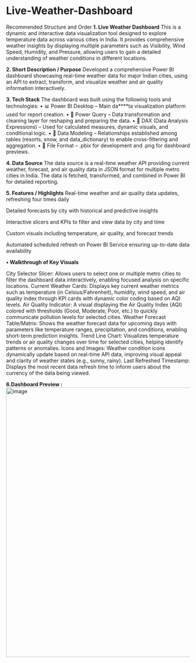 # Live-Weather-Dashboard
Recommended Structure and Order
**1. Live Weather Dashboard**
This is a dynamic and interactive data visualization tool designed to explore temperature data across various cities in India. It provides comprehensive weather insights by displaying multiple parameters such as Visibility, Wind Speed, Humidity, and Pressure, allowing users to gain a detailed understanding of weather conditions in different locations.

**2. Short Description / Purpose**
Developed a comprehensive Power BI dashboard showcasing real-time weather data for major Indian cities, using an API to extract, transform, and visualize weather and air quality information interactively.


**3. Tech Stack**
The dashboard was built using the following tools and technologies:
• 📊 Power BI Desktop – Main da****ta visualization platform used for report creation.
• 📂 Power Query – Data transformation and cleaning layer for reshaping and preparing the data.
• 🧠 DAX (Data Analysis Expressions) – Used for calculated measures, dynamic visuals, and conditional logic.
• 📝 Data Modeling – Relationships established among tables (resorts, snow, and data_dictionary) to enable cross-filtering and aggregation.
• 📁 File Format – .pbix for development and .png for dashboard previews.

**4. Data Source**
The data source is a real-time weather API providing current weather, forecast, and air quality data in JSON format for multiple metro cities in India. The data is fetched, transformed, and combined in Power BI for detailed reporting.

**5. Features / Highlights**
Real-time weather and air quality data updates, refreshing four times daily

Detailed forecasts by city with historical and predictive insights

Interactive slicers and KPIs to filter and view data by city and time

Custom visuals including temperature, air quality, and forecast trends

Automated scheduled refresh on Power BI Service ensuring up-to-date data availability

**• Walkthrough of Key Visuals**

City Selector Slicer: Allows users to select one or multiple metro cities to filter the dashboard data interactively, enabling focused analysis on specific locations.
Current Weather Cards: Displays key current weather metrics such as temperature (in Celsius/Fahrenheit), humidity, wind speed, and air quality index through KPI cards with dynamic color coding based on AQI levels.
Air Quality Indicator: A visual displaying the Air Quality Index (AQI) colored with thresholds (Good, Moderate, Poor, etc.) to quickly communicate pollution levels for selected cities.
Weather Forecast Table/Matrix: Shows the weather forecast data for upcoming days with parameters like temperature ranges, precipitation, and conditions, enabling short-term prediction insights.
Trend Line Chart: Visualizes temperature trends or air quality changes over time for selected cities, helping identify patterns or anomalies.
Icons and Images: Weather condition icons dynamically update based on real-time API data, improving visual appeal and clarity of weather states (e.g., sunny, rainy).
Last Refreshed Timestamp: Displays the most recent data refresh time to inform users about the currency of the data being viewed.

**6.Dashboard Preview :**
<img width="1320" height="737" alt="image" src="https://github.com/user-attachments/assets/26eeb23e-ee1d-4603-9ffe-58ebe90748d7" />

